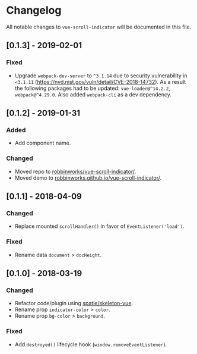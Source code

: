 # Changelog

All notable changes to `vue-scroll-indicator` will be documented in this file.

## [0.1.3] - 2019-02-01

### Fixed
- Upgrade `webpack-dev-server` to `^3.1.14` due to security vulnerability in `<3.1.11` (https://nvd.nist.gov/vuln/detail/CVE-2018-14732). As a result the following packages had to be updated: `vue-loader@^14.2.2`, `webpack@^4.29.0`. Also added `webpack-cli` as a dev dependency.

## [0.1.2] - 2019-01-31

### Added
- Add component name.

### Changed
- Moved repo to [robbinworks/vue-scroll-indicator/](https://github.com/robbinworks/vue-scroll-indicator).
- Moved demo to [robbinworks.github.io/vue-scroll-indicator/](https://robbinworks.github.io/vue-scroll-indicator/).

## [0.1.1] - 2018-04-09

### Changed
- Replace mounted `scrollHandler()` in favor of `EventListener('load')`.

### Fixed
- Rename data `document` > `docHeight`.

## [0.1.0] - 2018-03-19

### Changed
- Refactor code/plugin using [spatie/skeleton-vue](https://github.com/spatie/skeleton-vue).
- Rename prop `indicator-color` > `color`.
- Rename prop `bg-color` > `background`.

### Fixed
- Add `destroyed()` lifecycle hook (`window.removeEventListener`).
